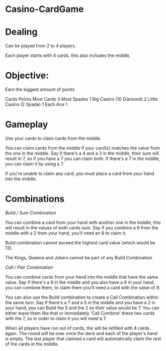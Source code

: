# Casino-CardGame

# Dealing

Can be played from 2 to 4 players.

Each player starts with 4 cards, this also includes the middle.

# Objective: 

Earn the biggest amount of points

Cards                   Points
Most Cards              3
Most Spades             1
Big Casino (10 Diamond) 2
Little Casino (2 Spade) 1
Each Ace                1

# Gameplay

Use your cards to claim cards from the middle.

You can claim cards from the middle if your card(s) matches the value from the one in the middle.
Say if there's a 4 and a 3 in the middle, their sum will result in 7, so if you have a 7 you can claim both.
If there's a 7 in the middle, you can claim it by using a 7.

If you're unable to claim any card, you must place a card from your hand into the middle.

# Combinations

*Build / Sum Combination*

You can combine a card from your hand with another one in the middle, this will result in the values 
of both cards sum. Say if you combine a 6 from the middle with a 2 from your hand, you'll need an 8 to claim it.

Build combination cannot exceed the highest card value (which would be 13).

The Kings, Queens and Jokers cannot be part of any Build Combination

*Call / Pair Combination*

You can combine cards from your hand into the middle that have the same value. Say if there's a 9 in the middle and you also
have a 9 in your hand, you can combine them, to claim them you'll need a card with the value of 9.

You can also use the Build combination to create a Call Combination within the same turn.
Say if there's a 7 and a 5 in the middle and you have a 2 in your hand, you can Build the 5 and the 2 so their value
would be 7. You can either leave them like that or immediately 'Call Combine' these two cards with the 7, so in order to claim it
you will need a 7.

When all players have run out of cards, the will be refilled with 4 cards again. 
The round will be over once the deck and each of the player's hand is empty.
The last player that claimed a card will automatically claim the rest of the cards in the middle.


